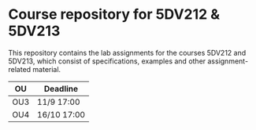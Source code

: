 # Course repository for 5DV212 & 5DV213

This repository contains the lab assignments for the courses
5DV212 and 5DV213, which consist of specifications, examples
and other assignment-related material.

| OU | Deadline |
| ------ | ------ |
| OU3    | 11/9 17:00|
| OU4    | 16/10 17:00 |
